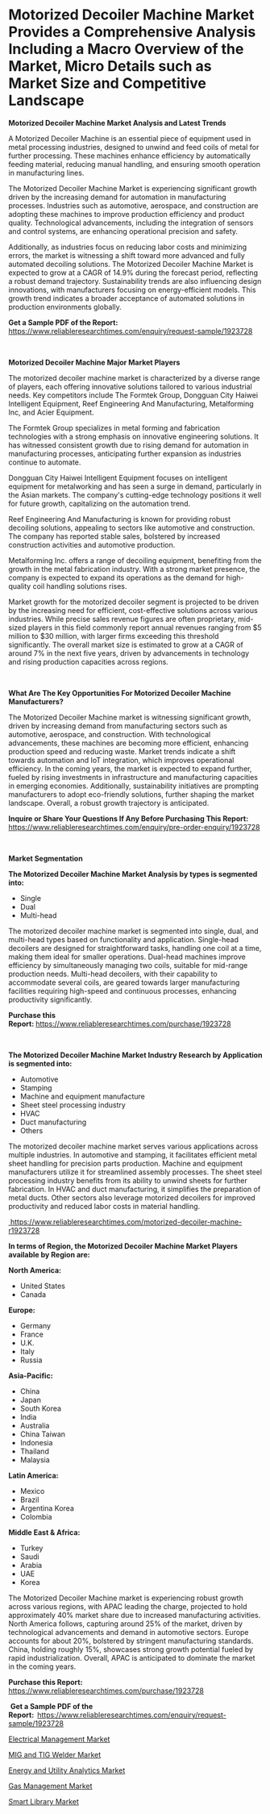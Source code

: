 <p><h1>Motorized Decoiler Machine Market Provides a Comprehensive Analysis Including a Macro Overview of the Market, Micro Details such as Market Size and Competitive Landscape</h1></p><p><strong>Motorized Decoiler Machine Market Analysis and Latest Trends</strong></p>
<p><p>A Motorized Decoiler Machine is an essential piece of equipment used in metal processing industries, designed to unwind and feed coils of metal for further processing. These machines enhance efficiency by automatically feeding material, reducing manual handling, and ensuring smooth operation in manufacturing lines. </p><p>The Motorized Decoiler Machine Market is experiencing significant growth driven by the increasing demand for automation in manufacturing processes. Industries such as automotive, aerospace, and construction are adopting these machines to improve production efficiency and product quality. Technological advancements, including the integration of sensors and control systems, are enhancing operational precision and safety.</p><p>Additionally, as industries focus on reducing labor costs and minimizing errors, the market is witnessing a shift toward more advanced and fully automated decoiling solutions. The Motorized Decoiler Machine Market is expected to grow at a CAGR of 14.9% during the forecast period, reflecting a robust demand trajectory. Sustainability trends are also influencing design innovations, with manufacturers focusing on energy-efficient models. This growth trend indicates a broader acceptance of automated solutions in production environments globally.</p></p>
<p><strong>Get a Sample PDF of the Report:&nbsp;</strong> <a href="https://www.reliableresearchtimes.com/enquiry/request-sample/1923728?utm_campaign=1559&utm_medium=2&utm_source=Github&utm_content=ia&utm_term=24102024&utm_id=motorized-decoiler-machine">https://www.reliableresearchtimes.com/enquiry/request-sample/1923728</a></p>
<p>&nbsp;</p>
<p><strong>Motorized Decoiler Machine Major Market Players</strong></p>
<p><p>The motorized decoiler machine market is characterized by a diverse range of players, each offering innovative solutions tailored to various industrial needs. Key competitors include The Formtek Group, Dongguan City Haiwei Intelligent Equipment, Reef Engineering And Manufacturing, Metalforming Inc, and Acier Equipment.</p><p>The Formtek Group specializes in metal forming and fabrication technologies with a strong emphasis on innovative engineering solutions. It has witnessed consistent growth due to rising demand for automation in manufacturing processes, anticipating further expansion as industries continue to automate.</p><p>Dongguan City Haiwei Intelligent Equipment focuses on intelligent equipment for metalworking and has seen a surge in demand, particularly in the Asian markets. The company's cutting-edge technology positions it well for future growth, capitalizing on the automation trend.</p><p>Reef Engineering And Manufacturing is known for providing robust decoiling solutions, appealing to sectors like automotive and construction. The company has reported stable sales, bolstered by increased construction activities and automotive production.</p><p>Metalforming Inc. offers a range of decoiling equipment, benefiting from the growth in the metal fabrication industry. With a strong market presence, the company is expected to expand its operations as the demand for high-quality coil handling solutions rises.</p><p>Market growth for the motorized decoiler segment is projected to be driven by the increasing need for efficient, cost-effective solutions across various industries. While precise sales revenue figures are often proprietary, mid-sized players in this field commonly report annual revenues ranging from $5 million to $30 million, with larger firms exceeding this threshold significantly. The overall market size is estimated to grow at a CAGR of around 7% in the next five years, driven by advancements in technology and rising production capacities across regions.</p></p>
<p>&nbsp;</p>
<p><strong>What Are The Key Opportunities For Motorized Decoiler Machine Manufacturers?</strong></p>
<p><p>The Motorized Decoiler Machine market is witnessing significant growth, driven by increasing demand from manufacturing sectors such as automotive, aerospace, and construction. With technological advancements, these machines are becoming more efficient, enhancing production speed and reducing waste. Market trends indicate a shift towards automation and IoT integration, which improves operational efficiency. In the coming years, the market is expected to expand further, fueled by rising investments in infrastructure and manufacturing capacities in emerging economies. Additionally, sustainability initiatives are prompting manufacturers to adopt eco-friendly solutions, further shaping the market landscape. Overall, a robust growth trajectory is anticipated.</p></p>
<p><strong>Inquire or Share Your Questions If Any Before Purchasing This Report:</strong> <a href="https://www.reliableresearchtimes.com/enquiry/pre-order-enquiry/1923728?utm_campaign=1559&utm_medium=2&utm_source=Github&utm_content=ia&utm_term=24102024&utm_id=motorized-decoiler-machine">https://www.reliableresearchtimes.com/enquiry/pre-order-enquiry/1923728</a></p>
<p>&nbsp;</p>
<p><strong>Market Segmentation</strong></p>
<p><strong>The Motorized Decoiler Machine Market Analysis by types is segmented into:</strong></p>
<p><ul><li>Single</li><li>Dual</li><li>Multi-head</li></ul></p>
<p><p>The motorized decoiler machine market is segmented into single, dual, and multi-head types based on functionality and application. Single-head decoilers are designed for straightforward tasks, handling one coil at a time, making them ideal for smaller operations. Dual-head machines improve efficiency by simultaneously managing two coils, suitable for mid-range production needs. Multi-head decoilers, with their capability to accommodate several coils, are geared towards larger manufacturing facilities requiring high-speed and continuous processes, enhancing productivity significantly.</p></p>
<p><strong>Purchase this Report:&nbsp;</strong><a href="https://www.reliableresearchtimes.com/purchase/1923728?utm_campaign=1559&utm_medium=2&utm_source=Github&utm_content=ia&utm_term=24102024&utm_id=motorized-decoiler-machine">https://www.reliableresearchtimes.com/purchase/1923728</a></p>
<p>&nbsp;</p>
<p><strong>The Motorized Decoiler Machine Market Industry Research by Application is segmented into:</strong></p>
<p><ul><li>Automotive</li><li>Stamping</li><li>Machine and equipment manufacture</li><li>Sheet steel processing industry</li><li>HVAC</li><li>Duct manufacturing</li><li>Others</li></ul></p>
<p><p>The motorized decoiler machine market serves various applications across multiple industries. In automotive and stamping, it facilitates efficient metal sheet handling for precision parts production. Machine and equipment manufacturers utilize it for streamlined assembly processes. The sheet steel processing industry benefits from its ability to unwind sheets for further fabrication. In HVAC and duct manufacturing, it simplifies the preparation of metal ducts. Other sectors also leverage motorized decoilers for improved productivity and reduced labor costs in material handling.</p></p>
<p><a href="https://www.reliableresearchtimes.com/motorized-decoiler-machine-r1923728?utm_campaign=1559&utm_medium=2&utm_source=Github&utm_content=ia&utm_term=24102024&utm_id=motorized-decoiler-machine">&nbsp;https://www.reliableresearchtimes.com/motorized-decoiler-machine-r1923728</a></p>
<p><strong>In terms of Region, the Motorized Decoiler Machine Market Players available by Region are:</strong></p>
<p>
    <p> <strong> North America: </strong>
        <ul>
            <li>United States</li>
            <li>Canada</li>
        </ul>
        </p> 
    <p> <strong> Europe: </strong>
        <ul>
            <li>Germany</li>
            <li>France</li>
            <li>U.K.</li>
            <li>Italy</li>
            <li>Russia</li>
        </ul>
        </p> 
    <p> <strong> Asia-Pacific: </strong>
        <ul>
            <li>China</li>
            <li>Japan</li>
            <li>South Korea</li>
            <li>India</li>
            <li>Australia</li>
            <li>China Taiwan</li>
            <li>Indonesia</li>
            <li>Thailand</li>
            <li>Malaysia</li>
        </ul>
        </p> 
    <p> <strong> Latin America: </strong>
        <ul>
            <li>Mexico</li>
            <li>Brazil</li>
            <li>Argentina Korea</li>
            <li>Colombia</li>
        </ul>
        </p> 
    <p> <strong> Middle East & Africa: </strong>
        <ul>
            <li>Turkey</li>
            <li>Saudi</li>
            <li>Arabia</li>
            <li>UAE</li>
            <li>Korea</li>
        </ul>
    </p>
    </p>
<p><p>The Motorized Decoiler Machine market is experiencing robust growth across various regions, with APAC leading the charge, projected to hold approximately 40% market share due to increased manufacturing activities. North America follows, capturing around 25% of the market, driven by technological advancements and demand in automotive sectors. Europe accounts for about 20%, bolstered by stringent manufacturing standards. China, holding roughly 15%, showcases strong growth potential fueled by rapid industrialization. Overall, APAC is anticipated to dominate the market in the coming years.</p></p>
<p><strong>Purchase this Report: </strong><a href="https://www.reliableresearchtimes.com/purchase/1923728?utm_campaign=1559&utm_medium=2&utm_source=Github&utm_content=ia&utm_term=24102024&utm_id=motorized-decoiler-machine">https://www.reliableresearchtimes.com/purchase/1923728</a></p>
<p>&nbsp;<strong>Get a Sample PDF of the Report:&nbsp;&nbsp;</strong><a href="https://www.reliableresearchtimes.com/enquiry/request-sample/1923728?utm_campaign=1559&utm_medium=2&utm_source=Github&utm_content=ia&utm_term=24102024&utm_id=motorized-decoiler-machine">https://www.reliableresearchtimes.com/enquiry/request-sample/1923728</a></p>
<p><strong></strong></p>
<p><p><a href="https://www.linkedin.com/pulse/evolution-electrical-management-market-key-shifts-from-2024-nw9ac?utm_campaign=1559&utm_medium=2&utm_source=Github&utm_content=ia&utm_term=24102024&utm_id=motorized-decoiler-machine">Electrical Management Market</a></p><p><a href="https://issuu.com/reportprime-2/docs/mig-and-tig-welder-market-size-2030_4233bf8129e133?utm_campaign=1559&utm_medium=2&utm_source=Github&utm_content=ia&utm_term=24102024&utm_id=motorized-decoiler-machine">MIG and TIG Welder Market</a></p><p><a href="https://www.linkedin.com/pulse/energy-utility-analytics-market-indicators-size-regional-breakdown-falic?utm_campaign=1559&utm_medium=2&utm_source=Github&utm_content=ia&utm_term=24102024&utm_id=motorized-decoiler-machine">Energy and Utility Analytics Market</a></p><p><a href="https://www.linkedin.com/pulse/gas-management-market-revolution-size-share-emerging-trends-flfxc?utm_campaign=1559&utm_medium=2&utm_source=Github&utm_content=ia&utm_term=24102024&utm_id=motorized-decoiler-machine">Gas Management Market</a></p><p><a href="https://www.linkedin.com/pulse/smart-library-market-shifts-strategic-analysis-2024-2031-zymolyase-c0doc?utm_campaign=1559&utm_medium=2&utm_source=Github&utm_content=ia&utm_term=24102024&utm_id=motorized-decoiler-machine">Smart Library Market</a></p></p>